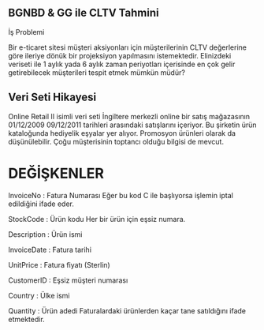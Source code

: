 ## BGNBD & GG ile CLTV Tahmini ##


İş Problemi

  Bir e-ticaret sitesi müşteri aksiyonları için müşterilerinin CLTV değerlerine göre ileriye dönük bir projeksiyon yapılmasını istemektedir.
Elinizdeki veriseti ile 1 aylık yada 6 aylık zaman
periyotları içerisinde en çok gelir getirebilecek
müşterileri tespit etmek mümkün müdür?


## Veri Seti Hikayesi

Online Retail II isimli veri seti İngiltere merkezli online bir satış mağazasının 01/12/2009 09/12/2011 tarihleri arasındaki satışlarını içeriyor.
Bu şirketin ürün kataloğunda hediyelik eşyalar yer alıyor. Promosyon ürünleri olarak da düşünülebilir. Çoğu müşterisinin toptancı olduğu bilgisi de mevcut.


# DEĞİŞKENLER

InvoiceNo : Fatura Numarası
Eğer bu kod C ile başlıyorsa işlemin iptal edildiğini ifade eder.


StockCode : Ürün kodu
Her bir ürün için eşsiz numara.


Description : Ürün ismi


InvoiceDate : Fatura tarihi


UnitPrice : Fatura fiyatı (Sterlin)


CustomerID : Eşsiz müşteri numarası



Country : Ülke ismi


Quantity : Ürün adedi
Faturalardaki ürünlerden kaçar tane satıldığını ifade etmektedir.

